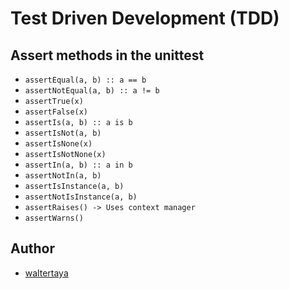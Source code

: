 # Test Driven Development (TDD)

## Assert methods in the unittest

- `assertEqual(a, b) :: a == b`
- `assertNotEqual(a, b) :: a != b`
- `assertTrue(x)`
- `assertFalse(x)`
- `assertIs(a, b) :: a is b`
- `assertIsNot(a, b)`
- `assertIsNone(x)`
- `assertIsNotNone(x)`
- `assertIn(a, b) :: a in b`
- `assertNotIn(a, b)`
- `assertIsInstance(a, b)`
- `assertNotIsInstance(a, b)`
- `assertRaises() -> Uses context manager`
- `assertWarns()`


## Author

- [waltertaya](https://www.github.com/waltertaya)
